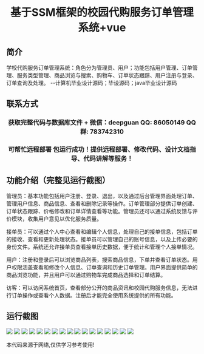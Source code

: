 <p><h1 align="center">基于SSM框架的校园代购服务订单管理系统+vue</h1></p>

## 简介
学校代购服务订单管理系统：角色分为管理员、用户；功能包括用户管理、订单管理、服务类型管理、商品浏览与搜索、购物车、订单状态跟踪、用户注册与登录、订单查询及处理。    --计算机毕业设计源码；毕设源码；java毕业设计源码


## 联系方式
<p><h3 align="center">获取完整代码与数据库文件 + 微信：deepguan QQ: 86050149 QQ群: 783742310</h3></p>
<p><h3 align="center">可帮忙远程部署 包运行成功！提供远程部署、修改代码、设计文档指导、代码讲解等服务！</h3></p>

## 功能介绍（完整见运行截图）
管理员：基本功能包括用户注册、登录、退出，以及通过后台管理界面处理订单、管理用户信息、商品信息、查看和删除记录等操作。订单管理部分提供订单创建、订单状态跟踪、价格修改和订单详情查看等功能。管理员还可以通过系统反馈与评价模块，收集用户意见以优化服务质量。

接单员：可以通过个人中心查看和编辑个人信息，处理自己的接单信息，包括订单的接收、查看和更新处理状态。接单员可以管理自己的账号信息，以及上传必要的身份文件。系统还允许接单员查看接单历史数据，便于统计和管理个人接单情况。

用户：注册和登录后可以浏览商品列表，搜索商品信息，下单并查看订单状态。用户权限涵盖查看和修改个人信息、订单查询和历史订单管理。用户界面提供简单的商品浏览功能，并且用户可以通过购物车完成商品选择和订单结算。

访客：可以访问系统首页，查看部分公开的商品资讯和校园代购服务信息，无法进行订单操作或查看个人数据。注册后才能完全使用系统提供的所有功能。


## 运行截图
![](https://bs-1329754181.cos.ap-shanghai.myqcloud.com/ssm/CampusPurchaseOrderManagementSystem/img/001.jpg)
![](https://bs-1329754181.cos.ap-shanghai.myqcloud.com/ssm/CampusPurchaseOrderManagementSystem/img/002.jpg)
![](https://bs-1329754181.cos.ap-shanghai.myqcloud.com/ssm/CampusPurchaseOrderManagementSystem/img/003.jpg)
![](https://bs-1329754181.cos.ap-shanghai.myqcloud.com/ssm/CampusPurchaseOrderManagementSystem/img/004.jpg)
![](https://bs-1329754181.cos.ap-shanghai.myqcloud.com/ssm/CampusPurchaseOrderManagementSystem/img/005.jpg)
![](https://bs-1329754181.cos.ap-shanghai.myqcloud.com/ssm/CampusPurchaseOrderManagementSystem/img/006.jpg)
![](https://bs-1329754181.cos.ap-shanghai.myqcloud.com/ssm/CampusPurchaseOrderManagementSystem/img/007.jpg)
![](https://bs-1329754181.cos.ap-shanghai.myqcloud.com/ssm/CampusPurchaseOrderManagementSystem/img/008.jpg)
![](https://bs-1329754181.cos.ap-shanghai.myqcloud.com/ssm/CampusPurchaseOrderManagementSystem/img/009.jpg)
![](https://bs-1329754181.cos.ap-shanghai.myqcloud.com/ssm/CampusPurchaseOrderManagementSystem/img/010.jpg)
![](https://bs-1329754181.cos.ap-shanghai.myqcloud.com/ssm/CampusPurchaseOrderManagementSystem/img/011.jpg)
![](https://bs-1329754181.cos.ap-shanghai.myqcloud.com/ssm/CampusPurchaseOrderManagementSystem/img/012.jpg)
![](https://bs-1329754181.cos.ap-shanghai.myqcloud.com/ssm/CampusPurchaseOrderManagementSystem/img/013.jpg)
![](https://bs-1329754181.cos.ap-shanghai.myqcloud.com/ssm/CampusPurchaseOrderManagementSystem/img/014.jpg)
![](https://bs-1329754181.cos.ap-shanghai.myqcloud.com/ssm/CampusPurchaseOrderManagementSystem/img/015.jpg)
![](https://bs-1329754181.cos.ap-shanghai.myqcloud.com/ssm/CampusPurchaseOrderManagementSystem/img/016.jpg)
![](https://bs-1329754181.cos.ap-shanghai.myqcloud.com/ssm/CampusPurchaseOrderManagementSystem/img/017.jpg)

<p>本代码来源于网络,仅供学习参考使用!</p>
